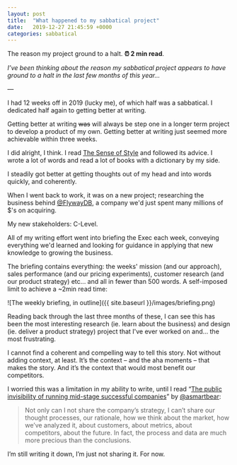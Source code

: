 ```yaml
---
layout: post
title:  "What happened to my sabbatical project"
date:   2019-12-27 21:45:59 +0000
categories: sabbatical
---
```


The reason my project ground to a halt. **⏰ 2 min read**.

_I’ve been thinking about the reason my sabbatical project appears to have ground to a halt in the last few months of this year…_

—  

I had 12 weeks off in 2019 (lucky me), of which half was a sabbatical. I dedicated half again to getting better at writing. 

Getting better at writing <strike>was</strike> will always be step one in a longer term project to develop a product of my own. Getting better at writing just seemed more achievable within three weeks. 

I did alright, I think. I read [The Sense of Style](https://www.goodreads.com/book/show/20821371-the-sense-of-style) and followed its advice. I wrote a lot of words and read a lot of books with a dictionary by my side. 

I steadily got better at getting thoughts out of my head and into words quickly, and coherently.

When I went back to work, it was on a new project; researching the business behind [@FlywayDB](https://twitter.com/flywaydb), a company we'd just spent many millions of $'s on acquiring. 

My new stakeholders: C-Level. 

All of my writing effort went into briefing the Exec each week, conveying everything we'd learned and looking for guidance in applying that new knowledge to growing the business. 

The briefing contains everything: the weeks' mission (and our approach), sales performance (and our pricing experiments), customer research (and our product strategy) etc... and all in fewer than 500 words. A self-imposed limit to achieve a ~2min read time:

![The weekly briefing, in outline]({{ site.baseurl }}/images/briefing.png)

Reading back through the last three months of these, I can see this has been the most interesting research (ie. learn about the business) and design (ie. deliver a product strategy) project that I've ever worked on and… the most frustrating.

I cannot find a coherent and compelling way to tell this story. Not without adding context, at least. It’s the context – and the aha moments – that makes the story. And it’s the context that would most benefit our competitors. 

I worried this was a limitation in my ability to write, until I read “[The public invisibility of running mid-stage successful companies](https://blog.asmartbear.com/ceo-blogging.html)” by [@asmartbear](https://twitter.com/asmartbear):

> Not only can I not share the company’s strategy, I can’t share our thought processes, our rationale, how we think about the market, how we’ve analyzed it, about customers, about metrics, about competitors, about the future. In fact, the process and data are much more precious than the conclusions.

I’m still writing it down, I’m just not sharing it. For now.